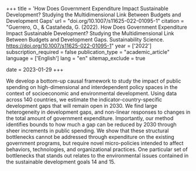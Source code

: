 +++
title = 'How Does Government Expenditure Impact Sustainable Development? Studying the Multidimensional Link Between Budgets and Development Gaps'
url = "doi.org/10.1007/s11625-022-01095-1"
citation = "Guerrero, O., &amp; Castañeda, G. (2022). How Does Government Expenditure Impact Sustainable Development? Studying the Multidimensional Link Between Budgets and Development Gaps. Sustainability Science. https://doi.org/10.1007/s11625-022-01095-1"
year = ['2022']
subscription_required = false
publication_type = "academic_article"
language = ['English']
lang = "en"
sitemap_exclude = true

date = 2023-01-29
+++

We develop a bottom-up causal framework to study the impact of public spending on high-dimensional and interdependent policy spaces in the context of socioeconomic and environmental development. Using data across 140 countries, we estimate the indicator-country-specific development gaps that will remain open in 2030. We find large heterogeneity in development gaps, and non-linear responses to changes in the total amount of government expenditure. Importantly, our method identifies bounds to how much a gap can be reduced by 2030 through sheer increments in public spending. We show that these structural bottlenecks cannot be addressed through expenditure on the existing government programs, but require novel micro-policies intended to affect behaviors, technologies, and organizational practices. One particular set of bottlenecks that stands out relates to the environmental issues contained in the sustainable development goals 14 and 15.